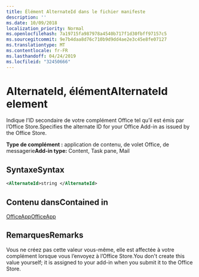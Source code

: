 ```yaml
---
title: Élément AlternateId dans le fichier manifeste
description: ''
ms.date: 10/09/2018
localization_priority: Normal
ms.openlocfilehash: 7a19715fa987978a4540b717f1d30fbff97157c5
ms.sourcegitcommit: 9e7b4daa8d76c710b9d9dd4ae2e3c45e8fe07127
ms.translationtype: MT
ms.contentlocale: fr-FR
ms.lasthandoff: 04/24/2019
ms.locfileid: "32450666"
---
```

# <a name="alternateid-element"></a><span data-ttu-id="aab96-102">AlternateId, élément</span><span class="sxs-lookup"><span data-stu-id="aab96-102">AlternateId element</span></span>

<span data-ttu-id="aab96-103">Indique l’ID secondaire de votre complément Office tel qu’il est émis par l’Office Store.</span><span class="sxs-lookup"><span data-stu-id="aab96-103">Specifies the alternate ID for your Office Add-in as issued by the Office Store.</span></span>

<span data-ttu-id="aab96-104">**Type de complément :** application de contenu, de volet Office, de messagerie</span><span class="sxs-lookup"><span data-stu-id="aab96-104">**Add-in type:** Content, Task pane, Mail</span></span>

## <a name="syntax"></a><span data-ttu-id="aab96-105">Syntaxe</span><span class="sxs-lookup"><span data-stu-id="aab96-105">Syntax</span></span>

```XML
<AlternateId>string </AlternateId>
```

## <a name="contained-in"></a><span data-ttu-id="aab96-106">Contenu dans</span><span class="sxs-lookup"><span data-stu-id="aab96-106">Contained in</span></span>

[<span data-ttu-id="aab96-107">OfficeApp</span><span class="sxs-lookup"><span data-stu-id="aab96-107">OfficeApp</span></span>](officeapp.md)

## <a name="remarks"></a><span data-ttu-id="aab96-108">Remarques</span><span class="sxs-lookup"><span data-stu-id="aab96-108">Remarks</span></span>

<span data-ttu-id="aab96-109">Vous ne créez pas cette valeur vous-même, elle est affectée à votre complément lorsque vous l’envoyez à l’Office Store.</span><span class="sxs-lookup"><span data-stu-id="aab96-109">You don't create this value yourself; it is assigned to your add-in when you submit it to the Office Store.</span></span>

